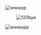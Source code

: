 ![wwwop](https://github.com/user-attachments/assets/19957734-f98e-47ed-a447-76200f46eec4)

     ![120bye](https://github.com/user-attachments/assets/c01b81f6-3d52-4879-b557-bc262f645888)

![wwwopp](https://github.com/user-attachments/assets/37be74c4-139d-44b3-a7ee-183832beb2f7)



